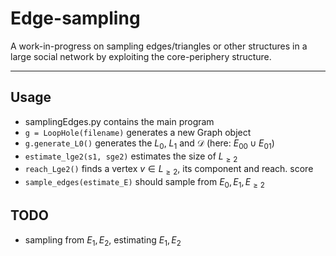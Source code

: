 # Edge-sampling
A work-in-progress on sampling edges/triangles or other structures in a large social network by exploiting the core-periphery structure.

---

## Usage
- samplingEdges.py contains the main program
- `g = LoopHole(filename)` generates a new Graph object
- `g.generate_L0()` generates the $L_0$, $L_1$ and $\mathcal D$ (here: $E_{00} \cup E_{01}$)
- `estimate_lge2(s1, sge2)` estimates the size of $L_{\ge 2}$
- `reach_Lge2()` finds a vertex $v \in L_{\ge 2}$, its component and reach. score
- `sample_edges(estimate_E)` should sample from $E_0, E_1, E_{\ge2}$

## TODO
- sampling from $E_1, E_2$, estimating $E_1, E_2$
